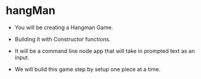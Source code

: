 # hangMan

* You will be creating a Hangman Game.

* Building it with Constructor functions.

* It will be a command line node app that will take in prompted text as an input.

* We will build this game step by setup one piece at a time.
